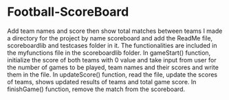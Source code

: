# Football-ScoreBoard
Add team names and score then show total matches between teams
I made a directory for the project by name scoreboard and add the ReadMe file, scoreboardlib and testcases folder in it.
The functionalities are included in the myfunctions file in the scoreboardlib folder.
In gameStart() function, initialize the score of both teams with 0 value and take input from user for the number of games to be played, team names and their scores and write them in the file.
In updateScore() function, read the file, update the scores of teams, shows updated results of teams and total game score.
In finishGame() function, remove the match from the scoreboard.

